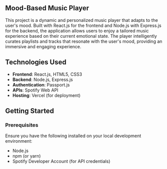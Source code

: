 ## Mood-Based Music Player
This project is a dynamic and personalized music player that adapts to the user's mood. Built with React.js for the frontend and Node.js with Express.js for the backend, the application allows users to enjoy a tailored music experience based on their current emotional state. The player intelligently curates playlists and tracks that resonate with the user's mood, providing an immersive and engaging experience.



## Technologies Used

- **Frontend**: React.js, HTML5, CSS3
- **Backend**: Node.js, Express.js
- **Authentication**: Passport.js
- **APIs**: Spotify Web API
- **Hosting**: Vercel (for deployment)

## Getting Started

### Prerequisites

Ensure you have the following installed on your local development environment:

- Node.js
- npm (or yarn)
- Spotify Developer Account (for API credentials)

